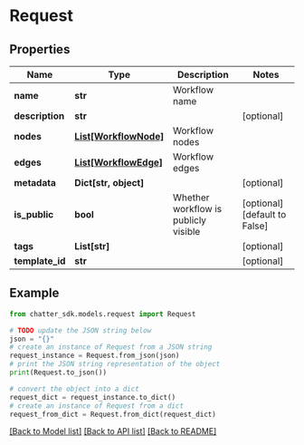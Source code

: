# Request


## Properties

Name | Type | Description | Notes
------------ | ------------- | ------------- | -------------
**name** | **str** | Workflow name | 
**description** | **str** |  | [optional] 
**nodes** | [**List[WorkflowNode]**](WorkflowNode.md) | Workflow nodes | 
**edges** | [**List[WorkflowEdge]**](WorkflowEdge.md) | Workflow edges | 
**metadata** | **Dict[str, object]** |  | [optional] 
**is_public** | **bool** | Whether workflow is publicly visible | [optional] [default to False]
**tags** | **List[str]** |  | [optional] 
**template_id** | **str** |  | [optional] 

## Example

```python
from chatter_sdk.models.request import Request

# TODO update the JSON string below
json = "{}"
# create an instance of Request from a JSON string
request_instance = Request.from_json(json)
# print the JSON string representation of the object
print(Request.to_json())

# convert the object into a dict
request_dict = request_instance.to_dict()
# create an instance of Request from a dict
request_from_dict = Request.from_dict(request_dict)
```
[[Back to Model list]](../README.md#documentation-for-models) [[Back to API list]](../README.md#documentation-for-api-endpoints) [[Back to README]](../README.md)


